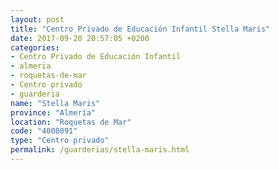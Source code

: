 ```yaml
---
layout: post
title: "Centro Privado de Educación Infantil Stella Maris"
date: 2017-09-20 20:57:05 +0200
categories:
- Centro Privado de Educación Infantil
- almeria
- roquetas-de-mar
- Centro privado
- guarderia
name: "Stella Maris"
province: "Almería"
location: "Roquetas de Mar"
code: "4008091"
type: "Centro privado"
permalink: /guarderias/stella-maris.html
---
```

